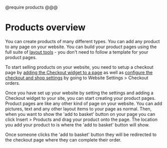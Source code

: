 @require products
@@@
# Products overview

You can create products of many different types. You can add any product to any page on your website. You can build your product pages using the full suite of [layout tools](#layout-overview) - you don't need to follow a template for your product pages.

To start selling products on your website, you need to setup a checkout page by [adding the Checkout widget to a page](#using-the-checkout-widget) as well as [configure the checkout and shop settings](#configure-shop-and-product-settings) by going to Website Settings > Checkout orders.

Once you have set up your website by setting the settings and adding a Checkout widget to your site, you can start creating your product pages. Product pages are like any other kind of page on your website. You can add pictures, text and any other layout items to your page as normal. Then, when you want to show the 'add to basket' button on your page you can click Insert > Products and drag your product onto the page. The location you add your product to is where the 'add to basket' button will show. 

Once someone clicks the 'add to basket' button they will be redirected to the checkout page where they can complete their order.